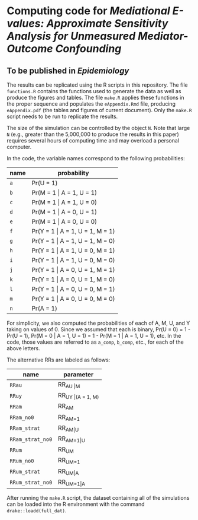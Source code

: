 # Computing code for *Mediational E-values: Approximate Sensitivity Analysis for Unmeasured Mediator-Outcome Confounding*
## To be published in *Epidemiology*

The results can be replicated using the R scripts in this repository. The file `functions.R` contains the functions used to generate the data as well as produce the figures and tables. The file `make.R` applies these functions in the proper sequence and populates the `eAppendix.Rmd` file, producing `eAppendix.pdf` (the tables and figures of current document). Only the `make.R` script needs to be run to replicate the results.

The size of the simulation can be controlled by the object `N`. Note that large `N` (e.g., greater than the 5,000,000 to produce the results in this paper) requires several hours of computing time and may overload a personal computer.

In the code, the variable names correspond to the following probabilities:

| name | probability                       |
|-----|---------------------------------|
| `a` | Pr(U = 1)                       |
| `b` | Pr(M = 1 \| A = 1, U = 1)        |
| `c` | Pr(M = 1 \| A = 1, U = 0)        |
| `d` | Pr(M = 1 \| A = 0, U = 1)        |
| `e` | Pr(M = 1 \| A = 0, U = 0)        |
| `f` | Pr(Y = 1 \| A = 1, U = 1, M = 1) |
| `g` | Pr(Y = 1 \| A = 1, U = 1, M = 0) |
| `h` | Pr(Y = 1 \| A = 1, U = 0, M = 1) |
| `i` | Pr(Y = 1 \| A = 1, U = 0, M = 0) |
| `j` | Pr(Y = 1 \| A = 0, U = 1, M = 1) |
| `k` | Pr(Y = 1 \| A = 0, U = 1, M = 0) |
| `l` | Pr(Y = 1 \| A = 0, U = 0, M = 1) |
| `m` | Pr(Y = 1 \| A = 0, U = 0, M = 0) |
| `n` | Pr(A = 1)                       |

For simplicity, we also computed the probabilities of each of A, M, U, and Y taking on values of 0. Since we assumed that each is binary, Pr(U = 0) = 1 - Pr(U = 1), Pr(M = 0 | A = 1, U = 1) = 1 - Pr(M = 1 | A = 1, U = 1), etc. In the code, those values are referred to as `a_comp`, `b_comp`, etc., for each of the above letters.

The alternative RRs are labeled as follows:

| name |       parameter      |
|------|----------------------|
| `RRau`                                                                                                                                                                                                                                                                                                                                                                                                             | RR<sub>AU \|M</sub> |
| `RRuy`                                                                                                                                                                                                                                                                                                                                                                                                             | RR<sub>UY \|(A = 1, M)</sub> |
| `RRam`                                                                                                                                                                                                                                                                                                                                                                                                             |  RR<sub>AM</sub>   |
| `RRam_no0`                                                                                                                                                                                                                                                                                                                                                                                                         |  RR<sub>AM=1</sub>  |
| `RRam_strat`                                                                                                                                                                                                                                                                                                                                                                                                       |   RR<sub>AM\|U</sub> |
| `RRam_strat_no0`                                                                                                                                                                                                                                                                                                                                                                                                   | RR<sub>AM=1\|U</sub> |
| `RRum`                                                                                                                                                                                                                                                                                                                                                                                                             | RR<sub>UM</sub> |
| `RRum_no0`                                                                                                                                                                                                                                                                                                                                                                                                         | RR<sub>UM=1</sub> |
| `RRum_strat`                                                                                                                                                                                                                                                                                                                                                                                                       | RR<sub>UM\|A</sub> |
| `RRum_strat_no0`                                                                                                                                                                                                                                                                                                                                                                                                   |  RR<sub>UM=1\|A</sub> |


After running the `make.R` script, the dataset containing all of the simulations can be loaded into the R environment with the command `drake::loadd(full_dat)`.
